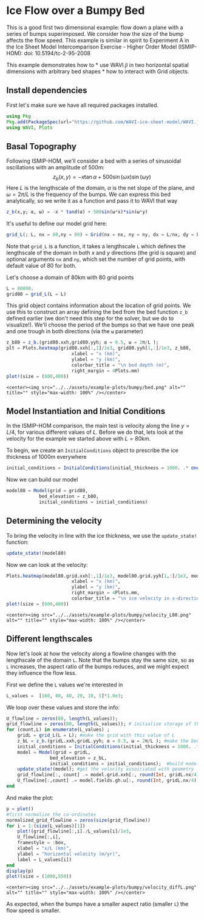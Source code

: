 # Ice Flow over a Bumpy Bed 
This is a good first two dimensional example: flow down a plane with a series of bumps superimposed. We consider how the size of the bump affects the flow speed. This example is similar in spirit to Experiment A in the Ice Sheet Model Intercomparison Exercise - Higher Order Model (ISMIP-HOM): doi: 10.5194/tc-2-95-2008
 
This example demonstrates how to
    * use WAVI.jl in two horizontal spatial dimensions with arbitrary bed shapes
    * how to interact with Grid objects.

## Install dependencies
First let's make sure we have all required packages installed.
```julia
using Pkg
Pkg.add(PackageSpec(url="https://github.com/WAVI-ice-sheet-model/WAVI.jl.git", rev = "main"))
using WAVI, Plots
```

## Basal Topography
Following ISMIP-HOM, we'll consider a bed with a series of sinusoidal oscillations with an amplitude of 500m:
$$
z_b(x,y) = -x \tan \alpha + 500 \sin (\omega x) \sin(\omega y)
$$
Here $L$ is the lengthscale of the domain, $\alpha$ is the net slope of the plane, and $\omega = 2\pi / L$ is the frequency of the bumps. We can express this bed analytically, so we write it as a function and pass it to WAVI that way
```julia
z_b(x,y; α, ω) = -x * tand(α) + 500sin(ω*x)*sin(ω*y)
```

It's useful to define our model grid here:
```julia
grid_L(; L, nx = 80,ny = 80) = Grid(nx = nx, ny = ny, dx = L/nx, dy = L/ny, y0 = 0.0, x0 = 0.0);
```
Note that `grid_L` is a function, it takes a lengthscale `L` which defines the lengthscale of the domain in both $x$ and $y$ directions (the grid is square) and optional arguments `nx` and `ny`, which set the number of grid points, with default value of 80 for both.


Let's choose a domain of 80km with 80 grid points
```julia
L = 80000.
grid80 = grid_L(L = L)
```

This grid object contains information about the location of grid points. We use this to construct an array defining the bed from the bed function `z_b` defined earlier (we don't need this step for the solver, but we do to visualize!). We'll choose the period of the bumps so that we have one peak and one trough in both directions (via the `ω` parameter)
```julia
z_b80 = z_b.(grid80.xxh,grid80.yyh; α = 0.5, ω = 2π/L );
plt = Plots.heatmap(grid80.xxh[:,1]/1e3, grid80.yyh[1,:]/1e3, z_b80, 
                        xlabel = "x (km)", 
                        ylabel = "y (km)",
                        colorbar_title = "\n bed depth (m)",
                        right_margin = 4Plots.mm)
plot!(size = (600,400))
```

```@raw html
<center><img src="../../assets/example-plots/bumpy/bed.png" alt="" title="" style="max-width: 100%" /></center>
```

## Model Instantiation and Initial Conditions
In the ISMIP-HOM comparison, the main test is velocity along the line $y = L/4$, for various different values of $L$. Before we do that, lets look at the velocity for the example we started above with $L = 80$km. 

To begin, we create an `InitialConditions` object to prescribe the ice thickness of 1000m everywhere
```julia
initial_conditions = InitialConditions(initial_thickness = 1000. .* ones(grid80.nx, grid80.ny))
```

Now we can build our model
```julia
model80 = Model(grid = grid80, 
            bed_elevation = z_b80,
            initial_conditions = initial_conditions)
```
    
## Determining the velocity 
To bring the velocity in line with the ice thickness, we use the `update_state!` function:
```julia
update_state!(model80)
```
Now we can look at the velocity:
```julia
Plots.heatmap(model80.grid.xxh[:,1]/1e3, model80.grid.yyh[1,:]/1e3, model80.fields.gh.u', 
                        xlabel = "x (km)", 
                        ylabel = "y (km)",
                        right_margin = 4Plots.mm,
                        colorbar_title = "\n ice velocity in x-direction (m/yr)")
plot!(size = (600,400))
```

```@raw html
<center><img src="../../assets/example-plots/bumpy/velocity_L80.png" alt="" title="" style="max-width: 100%" /></center>
```

## Different lengthscales
Now let's look at how the velocity along a flowline changes with the lengthscale of the domain `L`. Note that the bumps stay the same size, so as `L` increases, the aspect ratio of the bumps reduces, and we might expect they influence the flow less.

First we define the `L` values we're interested in
```julia
L_values =  [160, 80, 40, 20, 10, 5]*1.0e3;
```

We loop over these values and store the info:
```julia 
U_flowline = zeros(80, length(L_values));
grid_flowline = zeros(80, length(L_values)); # initialize storage of the the velocity (U_flowline) and x-coordinates (grid_flowline)
for (count,L) in enumerate(L_values) ;
    gridL = grid_L(L = L); #make the grid with this value of L
    z_bL = z_b.(gridL.xxh,gridL.yyh; α = 0.5, ω = 2π/L ); #make the bed with this grid
    initial_conditions = InitialConditions(initial_thickness = 1000. .* ones(80, 80)); #initial thickness of 1000m everywhere
    model = Model(grid = gridL, 
                bed_elevation = z_bL,
                initial_conditions = initial_conditions);  #build model
    update_state!(model); #get the velocity assoiciated with geometry
    grid_flowline[:, count] .= model.grid.xxh[:, round(Int, gridL.nx/4)]; #extract coordinates along line
    U_flowline[:,count] .= model.fields.gh.u[:, round(Int, gridL.nx/4)]; #get velocity along line
end
```

And make the plot:
```julia
p = plot()
#first normalize the co-ordinates
normalized_grid_flowline = zeros(size(grid_flowline))
for i = 1:(size(L_values)[1])
    plot!(grid_flowline[:,i]./L_values[i]/1e3,
    U_flowline[:,i], 
    framestyle = :box, 
    xlabel = "x/L (km)", 
    ylabel = "horizontal velocity (m/yr)",
    label = L_values[i])
end
display(p)
plot!(size = (1000,550))
```
```@raw html
<center><img src="../../assets/example-plots/bumpy/velocity_diffL.png" alt="" title="" style="max-width: 100%" /></center>
```

As expected, when the bumps have a smaller aspect ratio (smaller `L`) the flow speed is smaller.
